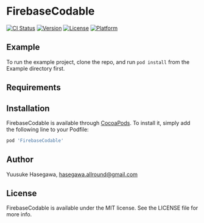 # FirebaseCodable

[![CI Status](https://img.shields.io/travis/hasegawa-yusuke/FirebaseCodable.svg?style=flat)](https://travis-ci.org/hasegawa-yusuke/FirebaseCodable)
[![Version](https://img.shields.io/cocoapods/v/FirebaseCodable.svg?style=flat)](https://cocoapods.org/pods/FirebaseCodable)
[![License](https://img.shields.io/cocoapods/l/FirebaseCodable.svg?style=flat)](https://cocoapods.org/pods/FirebaseCodable)
[![Platform](https://img.shields.io/cocoapods/p/FirebaseCodable.svg?style=flat)](https://cocoapods.org/pods/FirebaseCodable)

## Example

To run the example project, clone the repo, and run `pod install` from the Example directory first.

## Requirements

## Installation

FirebaseCodable is available through [CocoaPods](https://cocoapods.org). To install
it, simply add the following line to your Podfile:

```ruby
pod 'FirebaseCodable'
```

## Author

Yuusuke Hasegawa, hasegawa.allround@gmail.com

## License

FirebaseCodable is available under the MIT license. See the LICENSE file for more info.
